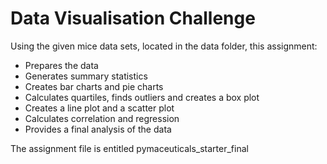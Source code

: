 # Data Visualisation Challenge

Using the given mice data sets, located in the data folder, this assignment:

- Prepares the data
- Generates summary statistics
- Creates bar charts and pie charts
- Calculates quartiles, finds outliers and creates a box plot
- Creates a line plot and a scatter plot
- Calculates correlation and regression
- Provides a final analysis of the data

The assignment file is entitled pymaceuticals_starter_final 



